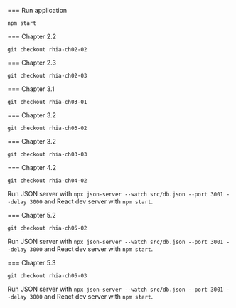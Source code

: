=== Run application

```
npm start
```

=== Chapter 2.2

```
git checkout rhia-ch02-02
```

=== Chapter 2.3

```
git checkout rhia-ch02-03
```

=== Chapter 3.1

```
git checkout rhia-ch03-01
```

=== Chapter 3.2

```
git checkout rhia-ch03-02
```

=== Chapter 3.2

```
git checkout rhia-ch03-03
```

=== Chapter 4.2

```
git checkout rhia-ch04-02
```

Run JSON server with `npx json-server --watch src/db.json --port 3001 --delay 3000` and React dev server 
with `npm start`.


=== Chapter 5.2

```
git checkout rhia-ch05-02
```

Run JSON server with `npx json-server --watch src/db.json --port 3001 --delay 3000` and React dev server
with `npm start`.


=== Chapter 5.3

```
git checkout rhia-ch05-03
```

Run JSON server with `npx json-server --watch src/db.json --port 3001 --delay 3000` and React dev server
with `npm start`.


